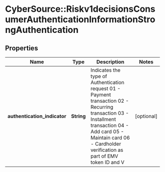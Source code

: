 # CyberSource::Riskv1decisionsConsumerAuthenticationInformationStrongAuthentication

## Properties
Name | Type | Description | Notes
------------ | ------------- | ------------- | -------------
**authentication_indicator** | **String** | Indicates the type of Authentication request  01 - Payment transaction  02 - Recurring transaction  03 - Installment transaction  04 - Add card  05 - Maintain card  06 - Cardholder verification as part of EMV token ID and V  | [optional] 


